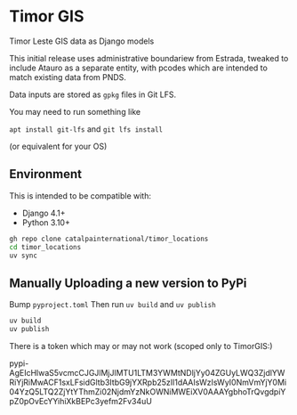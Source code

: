 # Timor GIS

Timor Leste GIS data as Django models

This initial release uses administrative boundariew from Estrada, tweaked to include Atauro as a separate entity, with pcodes which are intended to match existing data from PNDS.

Data inputs are stored as `gpkg` files in Git LFS.

You may need to run something like

`apt install git-lfs` and `git lfs install`

(or equivalent for your OS)

## Environment

This is intended to be compatible with:

- Django 4.1+
- Python 3.10+

```sh
gh repo clone catalpainternational/timor_locations
cd timor_locations
uv sync
```

## Manually Uploading a new version to PyPi

Bump `pyproject.toml`
Then run `uv build` and `uv publish`

```bash
uv build
uv publish
```

There is a token which may or may not work
(scoped only to TimorGIS:)

pypi-AgEIcHlwaS5vcmcCJGJlMjJlMTU1LTM3YWMtNDljYy04ZGUyLWQ3ZjdlYWRiYjRiMwACF1sxLFsidGltb3ItbG9jYXRpb25zIl1dAAIsWzIsWyI0NmVmYjY0Mi04YzQ5LTQ2ZjYtYThmZi02NjdmYzNkOWNiMWEiXV0AAAYgbhoTrQvgdpiYpZ0pOvEcYYihiXkBEPc3yefm2Fv34uU

